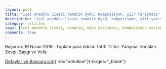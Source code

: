 ```yaml
---
layout: post
title: "İçel Anadolu Lisesi Tematik Öykü, Kompozisyon, Şiir Yarışması"
description: "içel anadolu lisesi tematik öykü, kompozisyon, şiir yarışması"
category: articles
tags: [icel anadolu lisesi, tematik, oyku yarismasi, kompozisyon yarismasi, siir yarismasi]
comments: true
---
```


Başvuru: 19 Nisan 2019 . Toplam para ödülü: 1500 TL'dir.
Yarışma Temaları: Sevgi, Saygı ve Vefa

[Detaylar ve Başvuru için](http://ial.meb.k12.tr/meb_iys_dosyalar/33/12/967897/dosyalar/2018_12/28110056_YykY_YarYYmasY.pdf?utm_source=edebiyatyarismalari.com&utm_medium=affiliate){:rel="nofollow"}{:target="_blank"}
